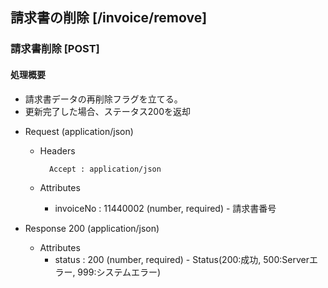 ## 請求書の削除 [/invoice/remove]
 
### 請求書削除 [POST]
 
#### 処理概要
 
* 請求書データの再削除フラグを立てる。
* 更新完了した場合、ステータス200を返却
 
+ Request (application/json)

    + Headers

            Accept : application/json

    + Attributes
        + invoiceNo : 11440002 (number, required) - 請求書番号

+ Response 200 (application/json)

    + Attributes
        + status : 200 (number, required) - Status(200:成功, 500:Serverエラー, 999:システムエラー)
